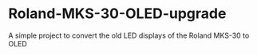 # Roland-MKS-30-OLED-upgrade
A simple project to convert the old LED displays of the Roland MKS-30 to OLED
